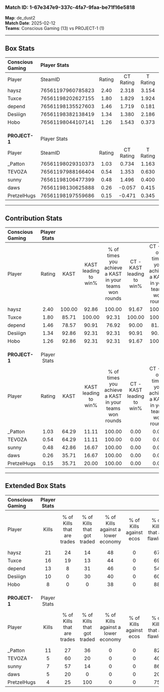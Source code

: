 ### Match ID: 1-67e347e9-337c-4fa7-9faa-be71f16e5818  
**Map**: de_dust2  
**Match Date**: 2025-02-12  
**Teams**: Conscious Gaming (13) vs PROJECT-1 (1)  

---  

## Box Stats  

| **Conscious Gaming** | Player Stats      |        |           |          |        |       |       |         |        |      |     |
| :- | :- | :-: | :-: | :-: | :-: | :-: | :-: | :-: | :-: | :-: | :-: |
| Player               | SteamID           | Rating | CT Rating | T Rating |  KAST  |  ADR  | Kills | Assists | Deaths | K/D  | HS% |
| haysz                | 76561197960785823 |  2.40  |   2.318   |  3.154   | 100.00 | 138.3 |  21   |    3    |   4    | 5.25 | 52  |
| Tuxce                | 76561198202627155 |  1.80  |   1.829   |  1.924   | 85.71  | 102.3 |  16   |    3    |   6    | 2.67 | 43  |
| depend               | 76561198135527603 |  1.46  |   1.719   |  0.181   | 78.57  | 105.4 |  13   |    4    |   9    | 1.44 | 53  |
| Desiiign             | 76561198382138419 |  1.34  |   1.380   |  2.186   | 92.86  | 82.0  |  10   |    4    |   8    | 1.25 | 50  |
| Hobo                 | 76561198044107141 |  1.26  |   1.543   |  0.373   | 92.86  | 57.1  |   8   |    5    |   5    | 1.60 | 87  |
|                      |                   |        |           |          |        |       |       |         |        |      |     |
|                      |                   |        |           |          |        |       |       |         |        |      |     |
|                      |                   |        |           |          |        |       |       |         |        |      |     |
| **PROJECT-1**        | Player Stats      |        |           |          |        |       |       |         |        |      |     |
| Player               | SteamID           | Rating | CT Rating | T Rating |  KAST  |  ADR  | Kills | Assists | Deaths | K/D  | HS% |
| _Patton              | 76561198029310373 |  1.03  |   0.734   |  1.163   | 64.29  | 106.7 |  11   |    1    |   14   | 0.79 | 81  |
| TEVOZA               | 76561197988166404 |  0.54  |   1.353   |  0.630   | 64.29  | 52.6  |   5   |    4    |   13   | 0.38 | 60  |
| sunny                | 76561198106477399 |  0.48  |   1.496   |  0.400   | 42.86  | 48.4  |   7   |    2    |   13   | 0.54 | 57  |
| daws                 | 76561198130625888 |  0.26  |  -0.057   |  0.415   | 35.71  | 47.5  |   5   |    1    |   14   | 0.36 | 60  |
| PretzelHugs          | 76561198197559686 |  0.15  |  -0.471   |  0.345   | 35.71  | 31.9  |   4   |    2    |   14   | 0.29 | 75  |
---  

## Contribution Stats  

| **Conscious Gaming** | Player Stats |        |                      |                                                        |                           |                                                             |                          |                                                            |
| :- | :-: | :-: | :-: | :-: | :-: | :-: | :-: | :-: |
| Player               |    Rating    |  KAST  | KAST leading to win% | % of times you achieve a KAST in your teams won rounds | CT - KAST leading to win% | CT - % of times you achieve a KAST in your teams won rounds | T - KAST leading to win% | T - % of times you achieve a KAST in your teams won rounds |
| haysz                |     2.40     | 100.00 |        92.86         |                         100.00                         |           91.67           |                           100.00                            |          100.00          |                           100.00                           |
| Tuxce                |     1.80     | 85.71  |        100.00        |                         92.31                          |          100.00           |                           100.00                            |          100.00          |                           50.00                            |
| depend               |     1.46     | 78.57  |        90.91         |                         76.92                          |           90.00           |                            81.82                            |          100.00          |                           50.00                            |
| Desiiign             |     1.34     | 92.86  |        92.31         |                         92.31                          |           90.91           |                            90.91                            |          100.00          |                           100.00                           |
| Hobo                 |     1.26     | 92.86  |        92.31         |                         92.31                          |           91.67           |                           100.00                            |          100.00          |                           50.00                            |
|                      |              |        |                      |                                                        |                           |                                                             |                          |                                                            |
|                      |              |        |                      |                                                        |                           |                                                             |                          |                                                            |
|                      |              |        |                      |                                                        |                           |                                                             |                          |                                                            |
| **PROJECT-1**        | Player Stats |        |                      |                                                        |                           |                                                             |                          |                                                            |
| Player               |    Rating    |  KAST  | KAST leading to win% | % of times you achieve a KAST in your teams won rounds | CT - KAST leading to win% | CT - % of times you achieve a KAST in your teams won rounds | T - KAST leading to win% | T - % of times you achieve a KAST in your teams won rounds |
| _Patton              |     1.03     | 64.29  |        11.11         |                         100.00                         |           0.00            |                            0.00                             |          12.50           |                           100.00                           |
| TEVOZA               |     0.54     | 64.29  |        11.11         |                         100.00                         |           0.00            |                            0.00                             |          14.29           |                           100.00                           |
| sunny                |     0.48     | 42.86  |        16.67         |                         100.00                         |           0.00            |                            0.00                             |          20.00           |                           100.00                           |
| daws                 |     0.26     | 35.71  |        16.67         |                         100.00                         |           0.00            |                            0.00                             |          20.00           |                           100.00                           |
| PretzelHugs          |     0.15     | 35.71  |        20.00         |                         100.00                         |           0.00            |                            0.00                             |          20.00           |                           100.00                           |
---  

## Extended Box Stats  

| **Conscious Gaming** | Player Stats |                            |                            |                                    |                         |                              |                                 |        |                             |                                     |                          |                               |                            |
| :- | :-: | :-: | :-: | :-: | :-: | :-: | :-: | :-: | :-: | :-: | :-: | :-: | :-: |
| Player               |    Kills     | % of Kills that are trades | % of Kills that got traded | % of Kills against a lower economy | % of Kills against ecos | % of Kills that are flawless | % of Kills that are close duels | Deaths | % of Deaths that get traded | % of Deaths against a lower economy | % of Deaths against ecos | % of Deaths that are flawless | % of Deaths that are close |
| haysz                |      21      |             24             |             14             |                 48                 |            0            |              67              |               10                |   4    |             25              |                  0                  |            0             |              75               |             0              |
| Tuxce                |      16      |             19             |             13             |                 44                 |            0            |              69              |                6                |   6    |             17              |                 50                  |            0             |              100              |             0              |
| depend               |      13      |             8              |             31             |                 46                 |            0            |              54              |               15                |   9    |             11              |                 44                  |            0             |              78               |             11             |
| Desiiign             |      10      |             0              |             30             |                 40                 |            0            |              60              |               20                |   8    |             50              |                 38                  |            0             |              50               |             0              |
| Hobo                 |      8       |             0              |             0              |                 38                 |            0            |              88              |                0                |   5    |             60              |                 40                  |            0             |              20               |             40             |
|                      |              |                            |                            |                                    |                         |                              |                                 |        |                             |                                     |                          |                               |                            |
|                      |              |                            |                            |                                    |                         |                              |                                 |        |                             |                                     |                          |                               |                            |
|                      |              |                            |                            |                                    |                         |                              |                                 |        |                             |                                     |                          |                               |                            |
| **PROJECT-1**        | Player Stats |                            |                            |                                    |                         |                              |                                 |        |                             |                                     |                          |                               |                            |
| Player               |    Kills     | % of Kills that are trades | % of Kills that got traded | % of Kills against a lower economy | % of Kills against ecos | % of Kills that are flawless | % of Kills that are close duels | Deaths | % of Deaths that get traded | % of Deaths against a lower economy | % of Deaths against ecos | % of Deaths that are flawless | % of Deaths that are close |
| _Patton              |      11      |             27             |             36             |                 0                  |            0            |              82              |                9                |   14   |             14              |                  0                  |            0             |              57               |             29             |
| TEVOZA               |      5       |             60             |             20             |                 0                  |            0            |              40              |               20                |   13   |             38              |                  0                  |            0             |              62               |             8              |
| sunny                |      7       |             57             |             14             |                 0                  |            0            |              86              |                0                |   13   |             15              |                  0                  |            0             |              62               |             8              |
| daws                 |      5       |             20             |             0              |                 0                  |            0            |              20              |                0                |   14   |              7              |                  0                  |            0             |              79               |             7              |
| PretzelHugs          |      4       |             25             |            100             |                 0                  |            0            |              75              |               25                |   14   |             14              |                  0                  |            0             |              71               |             0              |
